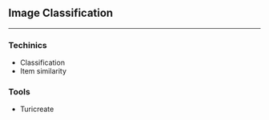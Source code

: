 ## Image Classification
___

### Techinics

* Classification
* Item similarity

### Tools

* Turicreate